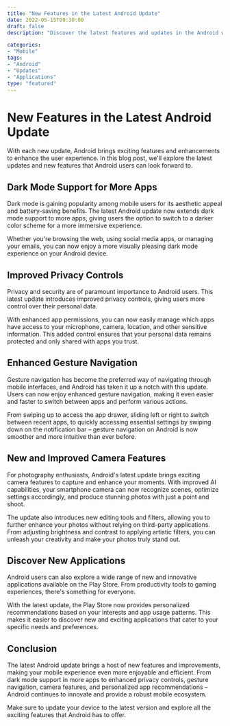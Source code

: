 ```yaml
---
title: "New Features in the Latest Android Update"
date: 2022-05-15T09:30:00
draft: false
description: "Discover the latest features and updates in the Android world."

categories:
- "Mobile"
tags:
- "Android"
- "Updates"
- "Applications"
type: "featured"
---
```


# New Features in the Latest Android Update

With each new update, Android brings exciting features and enhancements to enhance the user experience. In this blog post, we'll explore the latest updates and new features that Android users can look forward to.

## Dark Mode Support for More Apps

Dark mode is gaining popularity among mobile users for its aesthetic appeal and battery-saving benefits. The latest Android update now extends dark mode support to more apps, giving users the option to switch to a darker color scheme for a more immersive experience.

Whether you're browsing the web, using social media apps, or managing your emails, you can now enjoy a more visually pleasing dark mode experience on your Android device.

## Improved Privacy Controls

Privacy and security are of paramount importance to Android users. This latest update introduces improved privacy controls, giving users more control over their personal data.

With enhanced app permissions, you can now easily manage which apps have access to your microphone, camera, location, and other sensitive information. This added control ensures that your personal data remains protected and only shared with apps you trust.

## Enhanced Gesture Navigation

Gesture navigation has become the preferred way of navigating through mobile interfaces, and Android has taken it up a notch with this update. Users can now enjoy enhanced gesture navigation, making it even easier and faster to switch between apps and perform various actions.

From swiping up to access the app drawer, sliding left or right to switch between recent apps, to quickly accessing essential settings by swiping down on the notification bar – gesture navigation on Android is now smoother and more intuitive than ever before.

## New and Improved Camera Features

For photography enthusiasts, Android's latest update brings exciting camera features to capture and enhance your moments. With improved AI capabilities, your smartphone camera can now recognize scenes, optimize settings accordingly, and produce stunning photos with just a point and shoot.

The update also introduces new editing tools and filters, allowing you to further enhance your photos without relying on third-party applications. From adjusting brightness and contrast to applying artistic filters, you can unleash your creativity and make your photos truly stand out.

## Discover New Applications

Android users can also explore a wide range of new and innovative applications available on the Play Store. From productivity tools to gaming experiences, there's something for everyone.

With the latest update, the Play Store now provides personalized recommendations based on your interests and app usage patterns. This makes it easier to discover new and exciting applications that cater to your specific needs and preferences.

## Conclusion

The latest Android update brings a host of new features and improvements, making your mobile experience even more enjoyable and efficient. From dark mode support in more apps to enhanced privacy controls, gesture navigation, camera features, and personalized app recommendations – Android continues to innovate and provide a robust mobile ecosystem.

Make sure to update your device to the latest version and explore all the exciting features that Android has to offer.
